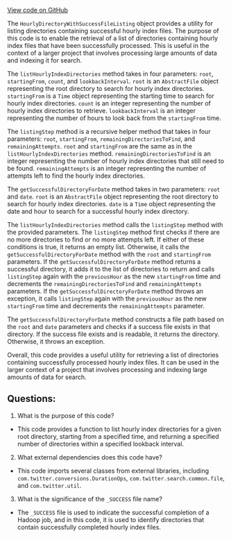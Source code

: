 [View code on GitHub](https://github.com/misbahsy/the-algorithm/ann/src/main/scala/com/twitter/ann/faiss/HourlyDirectoryWithSuccessFileListing.scala)

The `HourlyDirectoryWithSuccessFileListing` object provides a utility for listing directories containing successful hourly index files. The purpose of this code is to enable the retrieval of a list of directories containing hourly index files that have been successfully processed. This is useful in the context of a larger project that involves processing large amounts of data and indexing it for search. 

The `listHourlyIndexDirectories` method takes in four parameters: `root`, `startingFrom`, `count`, and `lookbackInterval`. `root` is an `AbstractFile` object representing the root directory to search for hourly index directories. `startingFrom` is a `Time` object representing the starting time to search for hourly index directories. `count` is an integer representing the number of hourly index directories to retrieve. `lookbackInterval` is an integer representing the number of hours to look back from the `startingFrom` time. 

The `listingStep` method is a recursive helper method that takes in four parameters: `root`, `startingFrom`, `remainingDirectoriesToFind`, and `remainingAttempts`. `root` and `startingFrom` are the same as in the `listHourlyIndexDirectories` method. `remainingDirectoriesToFind` is an integer representing the number of hourly index directories that still need to be found. `remainingAttempts` is an integer representing the number of attempts left to find the hourly index directories. 

The `getSuccessfulDirectoryForDate` method takes in two parameters: `root` and `date`. `root` is an `AbstractFile` object representing the root directory to search for hourly index directories. `date` is a `Time` object representing the date and hour to search for a successful hourly index directory. 

The `listHourlyIndexDirectories` method calls the `listingStep` method with the provided parameters. The `listingStep` method first checks if there are no more directories to find or no more attempts left. If either of these conditions is true, it returns an empty list. Otherwise, it calls the `getSuccessfulDirectoryForDate` method with the `root` and `startingFrom` parameters. If the `getSuccessfulDirectoryForDate` method returns a successful directory, it adds it to the list of directories to return and calls `listingStep` again with the `previousHour` as the new `startingFrom` time and decrements the `remainingDirectoriesToFind` and `remainingAttempts` parameters. If the `getSuccessfulDirectoryForDate` method throws an exception, it calls `listingStep` again with the `previousHour` as the new `startingFrom` time and decrements the `remainingAttempts` parameter. 

The `getSuccessfulDirectoryForDate` method constructs a file path based on the `root` and `date` parameters and checks if a success file exists in that directory. If the success file exists and is readable, it returns the directory. Otherwise, it throws an exception. 

Overall, this code provides a useful utility for retrieving a list of directories containing successfully processed hourly index files. It can be used in the larger context of a project that involves processing and indexing large amounts of data for search.
## Questions: 
 1. What is the purpose of this code?
- This code provides a function to list hourly index directories for a given root directory, starting from a specified time, and returning a specified number of directories within a specified lookback interval.

2. What external dependencies does this code have?
- This code imports several classes from external libraries, including `com.twitter.conversions.DurationOps`, `com.twitter.search.common.file`, and `com.twitter.util`.

3. What is the significance of the `_SUCCESS` file name?
- The `_SUCCESS` file is used to indicate the successful completion of a Hadoop job, and in this code, it is used to identify directories that contain successfully completed hourly index files.